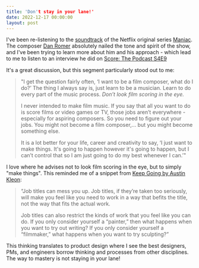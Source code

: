 ```yaml
---
title: 'Don't stay in your lane!'
date: 2022-12-17 00:00:00
layout: post
---
```


I've been re-listening to the [soundtrack](https://music.apple.com/ie/album/maniac-music-from-the-netflix-limited-series/1436990509) of the Netflix original series [Maniac](https://m.youtube.com/watch?v=L6cDDmk-O5A). The composer [Dan Romer](https://danromer.com) absolutely nailed the tone and spirit of the show, and I've been trying to learn more about him and his approach - which lead to me to listen to an interview he did on [Score: The Podcast S4E9](https://m.youtube.com/watch?v=cA46M0CnemU)

It's a great discussion, but this segment particularly stood out to me: 

> "I get the question fairly often, ‘I want to be a film composer, what do I do?’ The thing I always say is, just learn to be a musician. Learn to do every part of the music process. *Don’t look film scoring in the eye.*
> 
> I never intended to make film music. If you say that all you want to do is score films or video games or TV, those jobs aren’t everywhere - especially for aspiring composers. So you need to figure out your jobs. You might not become a film composer,... but you might become something else.
> 
> It is a lot better for your life, career and creativity to say, ‘I just want to make things. It's going to happen however it's going to happen, but I can’t control that so I am just going to do my best whenever I can.’"

I love where he advises not to look film scoring in the eye, but to simply "make things". This reminded me of a snippet from [Keep Going by Austin Kleon](https://austinkleon.com/keepgoing/):

> “Job titles can mess you up. Job titles, if they’re taken too seriously, will make you feel like you need to work in a way that befits the title, not the way that fits the actual work. 
> 
> Job titles can also restrict the kinds of work that you feel like you can do. If you only consider yourself a “painter,” then what happens when you want to try out writing? If you only consider yourself a “filmmaker,” what happens when you want to try sculpting?”

This thinking translates to product design where I see the best designers, PMs, and engineers borrow thinking and processes from other disciplines. The way to mastery is not staying in your lane! 